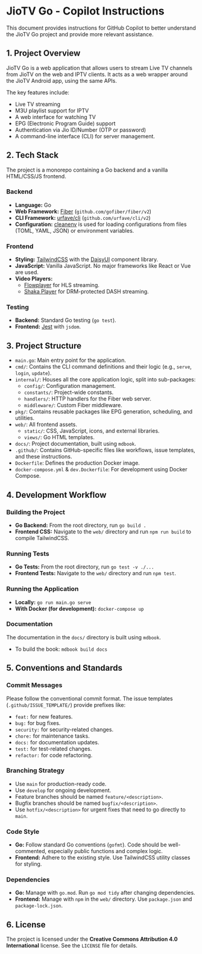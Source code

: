# JioTV Go - Copilot Instructions

This document provides instructions for GitHub Copilot to better understand the JioTV Go project and provide more relevant assistance.

## 1. Project Overview

JioTV Go is a web application that allows users to stream Live TV channels from JioTV on the web and IPTV clients. It acts as a web wrapper around the JioTV Android app, using the same APIs.

The key features include:
- Live TV streaming
- M3U playlist support for IPTV
- A web interface for watching TV
- EPG (Electronic Program Guide) support
- Authentication via Jio ID/Number (OTP or password)
- A command-line interface (CLI) for server management.

## 2. Tech Stack

The project is a monorepo containing a Go backend and a vanilla HTML/CSS/JS frontend.

### Backend
- **Language:** Go
- **Web Framework:** [Fiber](https://gofiber.io/) (`github.com/gofiber/fiber/v2`)
- **CLI Framework:** [urfave/cli](https://cli.urfave.org/) (`github.com/urfave/cli/v2`)
- **Configuration:** [cleanenv](https://github.com/ilyakaznacheev/cleanenv) is used for loading configurations from files (TOML, YAML, JSON) or environment variables.

### Frontend
- **Styling:** [TailwindCSS](https://tailwindcss.com/) with the [DaisyUI](https://daisyui.com/) component library.
- **JavaScript:** Vanilla JavaScript. No major frameworks like React or Vue are used.
- **Video Players:**
    - [Flowplayer](https://flowplayer.com/) for HLS streaming.
    - [Shaka Player](https://shaka-player-demo.appspot.com/) for DRM-protected DASH streaming.

### Testing
- **Backend:** Standard Go testing (`go test`).
- **Frontend:** [Jest](https://jestjs.io/) with `jsdom`.

## 3. Project Structure

- `main.go`: Main entry point for the application.
- `cmd/`: Contains the CLI command definitions and their logic (e.g., `serve`, `login`, `update`).
- `internal/`: Houses all the core application logic, split into sub-packages:
    - `config/`: Configuration management.
    - `constants/`: Project-wide constants.
    - `handlers/`: HTTP handlers for the Fiber web server.
    - `middleware/`: Custom Fiber middleware.
- `pkg/`: Contains reusable packages like EPG generation, scheduling, and utilities.
- `web/`: All frontend assets.
    - `static/`: CSS, JavaScript, icons, and external libraries.
    - `views/`: Go HTML templates.
- `docs/`: Project documentation, built using `mdbook`.
- `.github/`: Contains GitHub-specific files like workflows, issue templates, and these instructions.
- `Dockerfile`: Defines the production Docker image.
- `docker-compose.yml` & `dev.Dockerfile`: For development using Docker Compose.

## 4. Development Workflow

### Building the Project
- **Go Backend:** From the root directory, run `go build .`
- **Frontend CSS:** Navigate to the `web/` directory and run `npm run build` to compile TailwindCSS.

### Running Tests
- **Go Tests:** From the root directory, run `go test -v ./...`
- **Frontend Tests:** Navigate to the `web/` directory and run `npm test`.

### Running the Application
- **Locally:** `go run main.go serve`
- **With Docker (for development):** `docker-compose up`

### Documentation
The documentation in the `docs/` directory is built using `mdbook`.
- To build the book: `mdbook build docs`

## 5. Conventions and Standards

### Commit Messages
Please follow the conventional commit format. The issue templates (`.github/ISSUE_TEMPLATE/`) provide prefixes like:
- `feat:` for new features.
- `bug:` for bug fixes.
- `security:` for security-related changes.
- `chore:` for maintenance tasks.
- `docs:` for documentation updates.
- `test:` for test-related changes.
- `refactor:` for code refactoring.

### Branching Strategy
- Use `main` for production-ready code.
- Use `develop` for ongoing development.
- Feature branches should be named `feature/<description>`.
- Bugfix branches should be named `bugfix/<description>`.
- Use `hotfix/<description>` for urgent fixes that need to go directly to `main`.

### Code Style
- **Go:** Follow standard Go conventions (`gofmt`). Code should be well-commented, especially public functions and complex logic.
- **Frontend:** Adhere to the existing style. Use TailwindCSS utility classes for styling.

### Dependencies
- **Go:** Manage with `go.mod`. Run `go mod tidy` after changing dependencies.
- **Frontend:** Manage with `npm` in the `web/` directory. Use `package.json` and `package-lock.json`.

## 6. License

The project is licensed under the **Creative Commons Attribution 4.0 International** license. See the `LICENSE` file for details.
